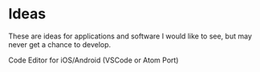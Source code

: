 # Ideas
These are ideas for applications and software I would like to see, but may never get a chance to develop.

Code Editor for iOS/Android (VSCode or Atom Port)